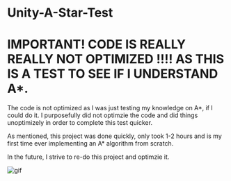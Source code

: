 # Unity-A-Star-Test
 

# IMPORTANT! CODE IS REALLY REALLY NOT OPTIMIZED !!!! AS THIS IS A TEST TO SEE IF I UNDERSTAND A*.


The code is not optimized as I was just testing my knowledge on A*, if I could do it. I purposefully did not optimzie the code and did things unoptimizely in order to complete this test quicker. 



As mentioned, this project was done quickly, only took 1-2 hours and is my first time ever implementing an A* algorithm from scratch. 

In the future, I strive to re-do this project and optimzie it.


![gif](https://i.gyazo.com/c2bbf3bdc80710601f8f97d0cc7b27e6.gif)
